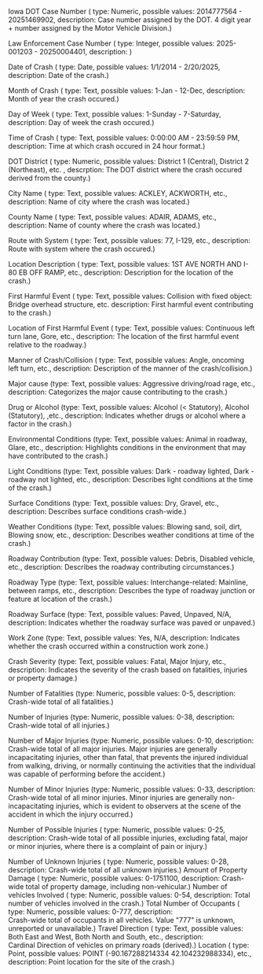 Iowa DOT Case Number ( type: Numeric, possible values: 2014777564 - 20251469902, description: Case number assigned by the DOT. 4 digit year + number assigned by the Motor Vehicle Division.)

Law Enforcement Case Number ( type: Integer, possible values: 2025-001203 - 20250004401, description: )

Date of Crash ( type: Date, possible values: 1/1/2014 - 2/20/2025, description: Date of the crash.)

Month of Crash ( type: Text, possible values: 1-Jan - 12-Dec, description: Month of year the crash occured.)

Day of Week ( type: Text, possible values: 1-Sunday - 7-Saturday, description: Day of week the crash occured.)

Time of Crash ( type: Text, possible values: 0:00:00 AM - 23:59:59 PM, description: Time at which crash occured in 24 hour format.)

DOT District ( type: Numeric, possible values: District 1 (Central), District 2 (Northeast), etc. , descrption: The DOT district where the crash occured derived from the county.)

City Name ( type: Text, possible values: ACKLEY, ACKWORTH, etc., description: Name of city where the crash was located.)

County Name ( type: Text, possible values: ADAIR, ADAMS, etc., description: Name of county where the crash was located.)

Route with System ( type: Text, possible values: 77, I-129, etc., description: Route with system where the crash occured.)

Location Description ( type: Text, possible values: 1ST AVE NORTH AND I-80 EB OFF RAMP, etc., description: Description for the location of the crash.)

First Harmful Event ( type: Text, possible values: Collision with fixed object:  Bridge overhead structure, etc. description: First harmful event contributing to the crash.)

Location of First Harmful Event ( type: Text, possible values: Continuous left turn lane, Gore, etc., description: The location of the first harmful event relative to the roadway.)

Manner of Crash/Collision ( type: Text, possible values: Angle, oncoming left turn, etc., description: Description of the manner of the crash/collision.)

Major cause (type: Text, possible values: Aggressive driving/road rage, etc., description: 	Categorizes the major cause contributing to the crash.)

Drug or Alcohol (type: Text, possible values: Alcohol (< Statutory), Alcohol (Statutory), ,etc., description: Indicates whether drugs or alcohol where a factor in the crash.)

Environmental Conditions (type: Text, possible values: Animal in roadway, Glare, etc., description: Highlights conditions in the environment that may have contributed to the crash.)

Light Conditions (type: Text, possible values: Dark - roadway lighted, Dark - roadway not lighted, etc., description: Describes light conditions at the time of the crash.)

Surface Conditions (type: Text, possible values: Dry, Gravel, etc., description: Describes surface conditions crash-wide.)

Weather Conditions (type: Text, possible values: Blowing sand, soil, dirt, Blowing snow, etc., description: Describes weather conditions at time of the crash.)

Roadway Contribution (type: Text, possible values: Debris, Disabled vehicle, etc., description: Describes the roadway contributing circumstances.)

Roadway Type (type: Text, possible values: Interchange-related:  Mainline, between ramps, etc., description: Describes the type of roadway junction or feature at location of the crash.)

Roadway Surface (type: Text, possible values: Paved, Unpaved, N/A, description: Indicates whether the roadway surface was paved or unpaved.)

Work Zone (type: Text, possible values: Yes, N/A, description: Indicates whether the crash occurred within a construction work zone.)

Crash Severity (type: Text, possible values: Fatal, Major Injury, etc., description: Indicates the severity of the crash based on fatalities, injuries or property damage.)

Number of Fatalities (type: Numeric, possible values: 0-5, description: Crash-wide total of all fatalities.)

Number of Injuries (type: Numeric, possible values: 0-38, description: Crash-wide total of all injuries.)

Number of Major Injuries (type: Numeric, possible values: 0-10, description: Crash-wide total of all major injuries. Major injuries are generally incapacitating injuries, other than fatal, that prevents the injured individual from walking, driving, or normally continuing the activities that the individual was capable of performing before the accident.)

Number of Minor Injuries (type: Numeric, possible values: 0-33, description: Crash-wide total of all minor injuries. Minor injuries are generally non-incapacitating injuries, which is evident to observers at the scene of the accident in which the injury occurred.)

Number of Possible Injuries ( type: Numeric, possible values: 0-25, description: Crash-wide total of all possible injuries, excluding fatal, major or minor injuries, where there is a complaint of pain or injury.)

Number of Unknown Injuries ( type: Numeric, possible values: 0-28, description: Crash-wide total of all unknown injuries.)
Amount of Property Damage ( type: Numeric, possible values: 0-1751100, description: Crash-wide total of property damage, including non-vehicular.)
Number of vehicles Involved ( type: Numeric, possible values: 0-54, description: Total number of vehicles involved in the crash.)
Total Number of Occupants ( type: Numeric, possible values: 0-777, description: 	
Crash-wide total of occupants in all vehicles. Value "777" is unknown, unreported or unavailable.)
Travel Direction ( type: Text, possible values: Both East and West, Both North and South, etc., description: 	
Cardinal Direction of vehicles on primary roads (derived).)
Location ( type: Point, possible values: POINT (-90.167288214334 42.104232988334), etc., description: Point location for the site of the crash.)
